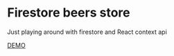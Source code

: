 # Firestore beers store
Just playing around with firestore and React context api

[DEMO](https://goncy-firestore-beers-store.netlify.com)
